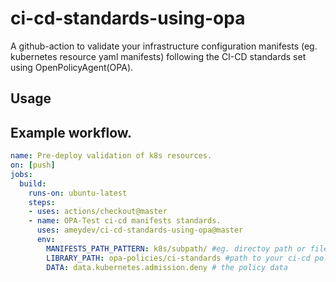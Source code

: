 # ci-cd-standards-using-opa

A github-action to validate your infrastructure configuration manifests (eg. kubernetes resource yaml manifests) following the CI-CD standards set using OpenPolicyAgent(OPA).


## Usage

## Example workflow.

```yaml
name: Pre-deploy validation of k8s resources.
on: [push]
jobs:
  build:
    runs-on: ubuntu-latest
    steps:
    - uses: actions/checkout@master
    - name: OPA-Test ci-cd manifests standards.
      uses: ameydev/ci-cd-standards-using-opa@master
      env:
        MANIFESTS_PATH_PATTERN: k8s/subpath/ #eg. directoy path or file path k8s/subpath/deploy.yaml
        LIBRARY_PATH: opa-policies/ci-standards #path to your ci-cd policies.
        DATA: data.kubernetes.admission.deny # the policy data 
```
